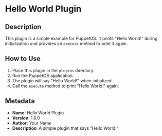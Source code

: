 # Hello World Plugin

## Description
This plugin is a simple example for PuppetOS. It prints "Hello World!" during initialization and provides an `execute` method to print it again.

## How to Use
1. Place this plugin in the `plugins` directory.
2. Run the PuppetOS application.
3. The plugin will say "Hello World!" when initialized.
4. Call the `execute` method to print "Hello World!" again.

## Metadata
- **Name**: Hello World Plugin
- **Version**: 1.0.0
- **Author**: Your Name
- **Description**: A simple plugin that says "Hello World!"
